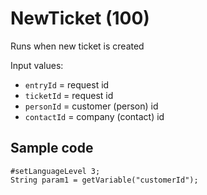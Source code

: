 # NewTicket (100)

Runs when new ticket is created

Input values:

* `entryId` = request id
* `ticketId` = request id
* `personId` = customer (person) id
* `contactId` = company (contact) id


## Sample code

```crmscript
#setLanguageLevel 3;
String param1 = getVariable("customerId");
```
